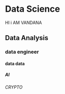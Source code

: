 # Data Science

HI i AM VANDANA

## Data Analysis
### data engineer
#### data data
##### AI
###### CRYPTO
